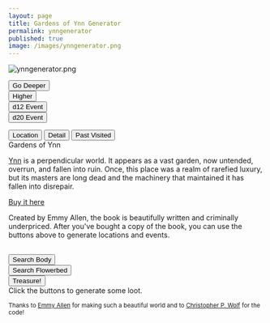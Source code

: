 ```yaml
---
layout: page
title: Gardens of Ynn Generator
permalink: ynngenerator
published: true
image: /images/ynngenerator.png
---
```

![ynngenerator.png]({{site.url}}/images/ynngenerator.png)

<div class="row">
  <div class="col-md-3 col-6 tightSpacing buttonWrapper"><button class="btn btn-primary btn-lg" onclick="buttonDeeper()">Go
      Deeper</button></div>
  <div class="col-md-3 col-6 tightSpacing buttonWrapper"><button class="btn btn-primary btn-lg" onclick="buttonHigher()">Higher</button></div>
  <div class="col-md-3 col-6 tightSpacing buttonWrapper"><button class="btn btn-primary btn-lg" onclick="d12Button()">d12 Event</button></div>
  <div class="col-md-3 col-6 tightSpacing buttonWrapper"><button class="btn btn-primary btn-lg" onclick="d20Button()">d20 Event</button></div>
</div>

<p class="tightSpacing" id="eventText"></p>

<div class="container generatorCard" style="margin-bottom: 30px;">

  <div class="tab">
    <button class="tablinks" onclick="openTab(event, 'location')" id="defaultOpen">Location</button>
    <button class="tablinks" onclick="openTab(event, 'detail')">Detail</button>
    <button class="tablinks" onclick="openTab(event, 'past')">Past Visited</button>
  </div>

  <div id="location" class="tabcontent">
    <div class="tightSpacing h3" id="locationTitle">Gardens of Ynn</div>
    <p id="locationDesc"><a href="/david/extremely-interesting-adventures#gardens-of-ynn">Ynn</a> is a perpendicular world. It appears as a vast garden, now untended, overrun, and fallen into ruin. Once, this place was a realm of rarefied luxury, but its masters are long dead and the machinery that maintained it has fallen into disrepair.</p>
  </div>

  <div id="detail" class="tabcontent">
    <div class="tightSpacing h3" id="detailTitle"><a href="https://www.drivethrurpg.com/product/237544/The-Gardens-Of-Ynn">Buy
        it here</a></div>
    <p id="detailDesc">Created by Emmy Allen, the book is beautifully written and criminally underpriced. After you've bought a copy of the book, you can use the buttons above to generate locations and events.</p>
  </div>

  <div id="past" class="tabcontent">
    <div class="col-lg-12 h4 tightSpacing" id="pastLocations"></div>
  </div>

</div>

<script>
document.getElementById("defaultOpen").click();

function openTab(evt, tabName) {
  var i, tabcontent, tablinks;
  tabcontent = document.getElementsByClassName("tabcontent");
  for (i = 0; i < tabcontent.length; i++) {
    tabcontent[i].style.display = "none";
  }
  tablinks = document.getElementsByClassName("tablinks");
  for (i = 0; i < tablinks.length; i++) {
    tablinks[i].className = tablinks[i].className.replace(" active", "");
  }
  document.getElementById(tabName).style.display = "block";
  evt.currentTarget.className += " active";
}

</script>

<div class="row">
  <div class="col-md-4 col-6 tightSpacing buttonWrapper"><button class="btn-wide btn btn-primary btn-lg" onclick="searchBody()">Search Body</button></div>
  <div class="col-md-4 col-6 tightSpacing buttonWrapper"><button class="btn-wide btn btn-primary btn-lg" onclick="searchFlowerbed()">Search Flowerbed</button></div>
  <div class="col-md-4 col-12 tightSpacing buttonWrapper"><button class="btn-wide btn btn-primary btn-lg" onclick="findTreasure()">Treasure!</button></div>
</div>

<div class="container generatorCard">
  <div class="row">
    <div class="col tightSpacing h4" id="lootBox">Click the buttons to generate some loot.</div>
  </div>
</div>

<small>Thanks to <a href="https://www.patreon.com/EmmyCavegirlAllen/overview/">Emmy Allen</a> for making such a beautiful world and to <a href="http://chrispwolf.com/">Christopher P. Wolf</a> for the code!</small>

<script>
var currentLayer = -1;
var ynn;
var day = true;

var xmlhttp = new XMLHttpRequest();
xmlhttp.onreadystatechange = function () {
  if (this.readyState == 4 && this.status == 200) {
    ynn = JSON.parse(this.responseText);
  }
};
xmlhttp.open("GET", "/_pages/ynn.json", true);
xmlhttp.send();

function buttonDeeper() {
  document.getElementById("pastLocations").innerHTML = document.getElementById("pastLocations").innerHTML + document.getElementById("locationTitle").innerHTML + ", " + document.getElementById("detailTitle").innerHTML + "<br>";
  garden("deeper");
}

function buttonHigher() {
  document.getElementById("pastLocations").innerHTML = document.getElementById("pastLocations").innerHTML + document.getElementById("locationTitle").innerHTML + ", " + document.getElementById("detailTitle").innerHTML + "<br>";
  garden("higher");
}

function garden(direction) {
  /*increase to the next Layer*/

  var nextLocation = Math.floor(Math.random() * 20) + currentLayer;
  var nextDetail = Math.floor(Math.random() * 20) + currentLayer;

  /*var nextLocation = currentLayer;
  var nextDetail = currentLayer;
  //Add to the list of past locations*/

  document.getElementById("eventText").innerHTML = "";

  switch (true) {
    case (nextLocation >= 34):
      nextLocation = 34;
      document.getElementById("locationDesc").innerHTML = ynn.locations[nextLocation].description;
      break;
    default:
      document.getElementById("locationDesc").innerHTML = ynn.locations[nextLocation].description;
  }

  switch (true) {
    case (nextDetail >= 34):
      nextDetail = 34;
      document.getElementById("locationDesc").innerHTML = ynn.details[nextDetail].description;
      break;
    default:
      document.getElementById("detailDesc").innerHTML = ynn.details[nextDetail].description;
  }

	/*Need to adjust current layer AFTER calculations*/
  if (direction == "higher") {
    currentLayer--;
    if (currentLayer < 0) {
      currentLayer = 0;
    }
  } else {
    currentLayer++;
  }
  
  document.getElementById("locationTitle").innerHTML = currentLayer + ". " + ynn.locations[nextLocation].title + " <small>pg " + ynn.locations[nextLocation].page + "</small>";
  document.getElementById("detailTitle").innerHTML = ynn.details[nextDetail].title + " <small>pg " + ynn.details[nextDetail].page + "</small>";
}

function d12Button() {
  newEvent(12, day);
  day = !day;
}

function d20Button() {
  newEvent(20, day);
  day = !day;
}
function newEvent(dice, day) {
  var nextEvent = Math.floor(Math.random() * dice);
  var eventDescription = ynn.events[nextEvent].description;
  var encounters = "<br>";
  var nextEncounter;

  for (i = 0; i < ynn.events[nextEvent].encounters; i++) {
    var depth20 = Math.floor(Math.random() * 20) + currentLayer;

    if (depth20 >= 34) {
      var depth20 = Math.floor(Math.random() * 20) + Math.floor(Math.random() * 10) + 1 + Math.floor(Math.random() * 6) - 2;
    }

    if (day) {
      nextEncounter = ynn.dayEncounters[depth20];
    } else {
      nextEncounter = ynn.nightEncounters[depth20];
    }
    
    encounters = encounters + "<br><h3 class=\"tightSpacing\">" +
    nextEncounter.title + "<small> pg " + nextEncounter.page + "</small></h3> <i>" + nextEncounter.stats + "</i><br><br> " + nextEncounter.description + " <br>";
  }

  if (day) {
      document.getElementById("eventText").innerHTML = "<hr class=\"tightSpacing\"><h2 class=\"tightSpacing\"> Day Event <small>(Re-roll for a Night event)</small></h2>" + eventDescription + encounters;
    } else {
      document.getElementById("eventText").innerHTML = "<hr class=\"tightSpacing\"><h2 class=\"tightSpacing\"> Night Event <small>(Re-roll for a Day event)</small></h2>" + eventDescription + encounters;
    }
}

function searchBody() {
  document.getElementById("lootBox").innerHTML = ynn.searchBody[Math.floor(Math.random() * ynn.searchBody.length)] + "<br>" + ynn.searchBody[Math.floor(Math.random() * ynn.searchBody.length)] + "<br>" + ynn.searchBody[Math.floor(Math.random() * ynn.searchBody.length)]
}

function searchFlowerbed() {
  document.getElementById("lootBox").innerHTML = ynn.searchFlowerbed[Math.floor(Math.random() * ynn.searchFlowerbed.length)];
}

function findTreasure() {
  var treasureRoll = Math.floor(Math.random() * 20) + currentLayer;
  switch (true) {
    case (treasureRoll < 0):
      document.getElementById("lootBox").innerHTML = ynn.treasure[0];
      break;
    case (treasureRoll >= 34):
      document.getElementById("lootBox").innerHTML = ynn.treasure[Math.floor(Math.random() * 20) + Math.floor(Math.random() * 10) + 1 + Math.floor(Math.random() * 6) - 2] + "<br>" + ynn.treasure[Math.floor(Math.random() * 20) + Math.floor(Math.random() * 10) + 1 + Math.floor(Math.random() * 6) - 2] + "<br>" + ynn.treasure[Math.floor(Math.random() * 20) + Math.floor(Math.random() * 10) + 1 + Math.floor(Math.random() * 6) - 2];
      break;
    default:
      document.getElementById("lootBox").innerHTML = ynn.treasure[treasureRoll];
  }
}

</script>